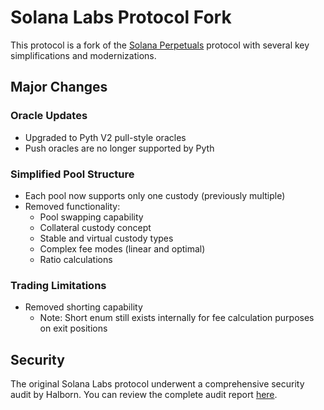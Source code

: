 # Solana Labs Protocol Fork

This protocol is a fork of the [Solana Perpetuals](https://github.com/solana-labs/perpetuals) protocol with several key simplifications and modernizations.

## Major Changes

### Oracle Updates

- Upgraded to Pyth V2 pull-style oracles
- Push oracles are no longer supported by Pyth

### Simplified Pool Structure

- Each pool now supports only one custody (previously multiple)
- Removed functionality:
  - Pool swapping capability
  - Collateral custody concept
  - Stable and virtual custody types
  - Complex fee modes (linear and optimal)
  - Ratio calculations

### Trading Limitations

- Removed shorting capability
  - Note: Short enum still exists internally for fee calculation purposes on exit positions

## Security

The original Solana Labs protocol underwent a comprehensive security audit by Halborn.
You can review the complete audit report [here](Solana_Labs_Perpetuals_Solana_Program_Security_Audit_Report_Halborn_Final).
